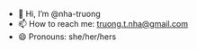 - 👋 Hi, I’m @nha-truong
- 📫 How to reach me: truong.t.nha@gmail.com
- 😄 Pronouns: she/her/hers

<!---
nha-truong/nha-truong is a ✨ special ✨ repository because its `README.md` (this file) appears on your GitHub profile.
You can click the Preview link to take a look at your changes.
--->
